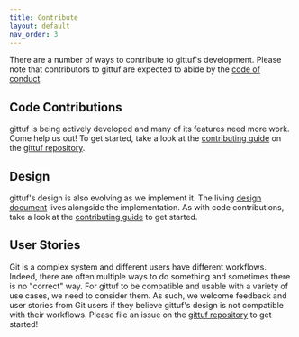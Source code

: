 ```yaml
---
title: Contribute
layout: default
nav_order: 3
---
```


There are a number of ways to contribute to gittuf's development. Please note
that contributors to gittuf are expected to abide by the [code of conduct].

## Code Contributions

gittuf is being actively developed and many of its features need more work. Come
help us out! To get started, take a look at the [contributing guide] on the
[gittuf repository].

## Design

gittuf's design is also evolving as we implement it. The living [design
document] lives alongside the implementation. As with code contributions, take a
look at the [contributing guide] to get started.

## User Stories

Git is a complex system and different users have different workflows. Indeed,
there are often multiple ways to do something and sometimes there is no
"correct" way. For gittuf to be compatible and usable with a variety of use
cases, we need to consider them. As such, we welcome feedback and user stories
from Git users if they believe gittuf's design is not compatible with their
workflows. Please file an issue on the [gittuf repository] to get started!


[code of conduct]: https://github.com/gittuf/gittuf/blob/main/CODE-OF-CONDUCT.md
[contributing guide]: https://github.com/gittuf/gittuf/blob/main/CONTRIBUTING.md
[gittuf repository]: https://github.com/gittuf/gittuf
[design document]: https://github.com/gittuf/gittuf/blob/main/docs/specification.md
